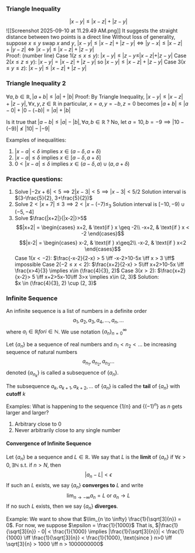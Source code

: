 ### Triangle Inequality

$$|x-y|\leq|x-z|+|z-y|$$
![[Screenshot 2025-09-10 at 11.29.49 AM.png]]
	It suggests the straight distance between two points is a direct line
	Without loss of generality, suppose $x \leq y$
			swap $x$ and $y$, $|x-y|\leq|x-z|+|z-y| \iff |y-x|\leq|x-z|+|y-z| \iff  |x-y|\leq |x-z|+|z-y|$   
	Proof: (number line)
		Case 1($z\leq x\leq y$):
			$|x-y|\leq|z-y\leq|x-z|+|z-y|$ 
		Case 2($x\leq z\leq y$):
			$|x-y|=|x-z|+|z-y|$ so $|x-y|\leq|x-z|+|z-y|$
		Case 3($x\leq y\leq z$):
			$|x-y|\leq|x-z|+|z-y|$
### Triangle Inequality 2
$\forall a, b \in \mathbb{R}, |a+b|\leq|a|+|b|$
Proof:
	By Triangle Inequality, $|x-y|\leq|x-z|+|z-y|, \forall x, y, z \in \mathbb{R}$
	in particular, $x= a, y = -b, z =0$
	becomes $|a+b|\leq|a-0|+|0-(-b)| = |a|+|b|$
	
Is it true that $|a - b|\leq|a|-|b|, \forall a, b \in \mathbb{R}$ ?
	No, let $a = 10, b = -9 \implies |10-(-9)|\nleq|10|-|-9|$ 

Examples of inequalities:
1) $|x-a|<\delta$ implies $x \in (a-\delta, a+\delta)$
2) $|x-a|\leq \delta$ implies $x \in [a-\delta, a+\delta]$
3) $0<|x-a|\leq\delta$ implies $x \in (a-\delta, a) \cup (a, a+\delta)$

### Practice questions:
1) Solve $|-2x+6|<5 \implies 2|x-3|<5 \implies |x-3|< 5/2$ 
	Solution interval is $(3-\frac{5}{2}, 3+\frac{5}{2})$
2) Solve $2<|x+7|\leq {3} \implies 2<|x-(-7)\leq_{3}$
	 Solution interval is $[-10, -9)\cup(-5, -4]$
3) Solve $\frac{|x+2|}{|x-2|}>5$
	$$|x+2| = \begin{cases}
x+2, & \text{if } x \geq -2\\
-x+2, & \text{if } x < -2
\end{cases}$$$$|x-2| = \begin{cases}
x-2, & \text{if } x\geq2\\
-x-2, & \text{if } x<2
\end{cases}$$
	Case 1($x<-2$):
	$\frac{-x-2}{2-x} > 5 \iff -x-2>10-5x \iff x > 3 \iff$ impossible
	Case 2($-2\leq x<2$):
	$\frac{x+2}{2-x} > 5\iff x+2>10-5x \iff \frac{x>4}{3} \implies x\in (\frac{4}{3}, 2)$ 
	Case 3($x>2$):
	$\frac{x+2}{x-2}> 5 \iff x+2>5x-10\iff 3>x \implies x\in (2, 3)$
	Solution:  
	$x \in (\frac{4}{3}, 2) \cup (2, 3)$


### Infinite Sequence
An infinite sequence is a list of numbers in a definite order
$$a_{1}, a_{2}, a_{3}, a_{4}, \dots, a_{n}, \dots$$
where $a_{i} \in \mathbb{R} for i \in \mathbb{N}$. We use notation $\{a_{n}\}^{\infty}_{n=0}$

Let $\{a_{n}\}$ be a sequence of real numbers and $n_1< n_2< \dots$ be increasing sequence of natural numbers$$a_{n_{1}}, a_{n_{2}}, a_{n_{3}}\dots$$ denoted $\{a_{n_{k}}\}$ is called a subsequence of $\{a_{n}\}$.

The subsequence $a_{k}, a_{k+1}, a_{k+2},\dots$ of $\{a_{n}\}$  is called the **tail** of $\{a_{n}\}$ with **cutoff** $k$


Examples:
What is happening to the sequence $\{1/n\}$ and $\{(-1)^n\}$ as $n$ gets larger and larger?
1) Arbitrary close to 0
2) Never arbitrarily close to any single number
#### Convergence of Infinite Sequence

Let $\{a_{n}\}$ be a sequence and $L \in \mathbb{R}$. We say that $L$ is the **limit** of $\{a_{n}\}$ if $\forall \epsilon > 0, \exists \mathbb{N}$ s.t. if $n>N$, then
$$
|a_{n}-L|<\epsilon
$$
If such an $L$ exists, we say $\{a_{n}\}$ **converges to** $L$ and write
$$\lim_{n \to -\infty} a_{n} = L \text{ or } a_{n} \to L$$If no such $L$ exists, then we say $\{a_{n}\}$ **diverges**.

Example:
We want to show that $\lim_{n \to \infty} \frac{1}{\sqrt[3]{n}} = 0$. For now, we suppose $\epsilon = \frac{1}{1000}$
That is, $|\frac{1}{\sqrt[3]{n}} - 0| < \frac{1}{1000} \implies |\frac{1}{\sqrt[3]{n}}| < \frac{1}{1000} \iff  \frac{1}{\sqrt[3]{n}} < \frac{1}{1000}, \text{since } n>0 \iff \sqrt[3]{n} > 1000 \iff n > 1000000000$





